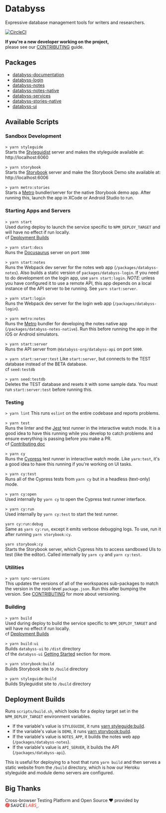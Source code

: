 # Databyss

Expressive database management tools for writers and researchers.

[![CircleCI](https://circleci.com/gh/databyss-org/databyss/tree/master.svg?style=svg)](https://circleci.com/gh/databyss-org/databyss/tree/master)

**If you're a new developer working on the project,**  
please see our [CONTRIBUTING](CONTRIBUTING.md) guide.

## Packages

- [databyss-documentation](packages/databyss-documentation)
- [databyss-login](packages/databyss-login)
- [databyss-notes](packages/databyss-notes)
- [databyss-notes-native](packages/databyss-notes-native)
- [databyss-services](packages/databyss-services)
- [databyss-stories-native](packages/databyss-stories-native)
- [databyss-ui](packages/databyss-ui)

## Available Scripts

### Sandbox Development

`> yarn styleguide`  
Starts the [Styleguidist](https://react-styleguidist.js.org/) server and makes the styleguide available at: http://localhost:6060

`> yarn storybook`  
Starts the [Storybook](https://storybook.js.org/) server and make the Storybook Demo site available at: http://localhost:6006

`> yarn metro:stories`  
Starts a [Metro](https://facebook.github.io/metro/) bundler/server for the native Storybook demo app. After running this, launch the app in XCode or Android Studio to run.

### Starting Apps and Servers

`> yarn start`  
Used during deploy to launch the service specific to `NPM_DEPLOY_TARGET` and will have no effect if run locally.  
cf [Deployment Builds](#deployment-builds)

`> yarn start:docs`  
Runs the [Docusaurus](https://docusaurus.io/) server on port `3000`

`> yarn start:notes`  
Runs the Webpack dev server for the notes web app (`/packages/databyss-notes`). Also builds a static version of `packages/databyss-login`. If you need to do development on the login app, use `yarn start:login`. _NOTE_: unless you have configured it to use a remote API, this app depends on a local instance of the API server to be running. See `yarn start:server`.

`> yarn start:login`  
Runs the Webpack dev server for the login web app (`/packages/databyss-login`).

`> yarn metro:notes`  
Runs the [Metro](https://facebook.github.io/metro/) bundler for developing the notes native app (`/packages/databyss-notes-native`). Run this before running the app in the iOS or Android simulators.

`> yarn start:server`  
Runs the API server from `@databyss-org/databyss-api` on port `5000`.

`> yarn start:server:test`
Like `start:server`, but connects to the TEST database instead of the BETA database.  
cf `seed:testdb`

`> yarn seed:testdb`  
Deletes the TEST database and resets it with some sample data. You must run `start:server:test` before running this.

### Testing

`> yarn lint`
This runs `eslint` on the entire codebase and reports problems.

`> yarn test`  
Runs the linter and the [Jest](https://jestjs.io/) test runner in the interactive watch mode. It is a good idea to have this running while you develop to catch problems and ensure everything is passing before you make a PR.  
cf [Contributing doc](CONTRIBUTING.md#writing-tests)

`> yarn cy`  
Runs the [Cypress](https://www.cypress.io) test runner in interactive watch mode. Like `yarn:test`, it's a good idea to have this running if you're working on UI tasks.

`> yarn cy:test`  
Runs all of the Cypress tests from `yarn cy` but in a headless (text-only) mode.

`> yarn cy:open`  
Used internally by `yarn cy` to open the Cypress test runner interface.

`> yarn cy:run`  
Used internally by `yarn cy:test` to start the test runner.

`yarn cy:run:debug`  
Same as `yarn cy:run`, except it emits verbose debugging logs. To use, run it after running `yarn storybook:cy`.

`yarn storybook:cy`  
Starts the Storybook server, which Cypress hits to access sandboxed UIs to test (like the editor). Called internally by `yarn cy` and `yarn cy:test`.

### Utilities

`> yarn sync-versions`  
This updates the versions of all of the workspaces sub-packages to match the version in the root-level `package.json`. Run this after bumping the version. See [CONTRIBUTING](CONTRIBUTING.md) for more about versioning.

### Building

`> yarn build`  
Used during deploy to build the service specific to `NPM_DEPLOY_TARGET` and will have no effect if run locally.  
cf [Deployment Builds](#deployment-builds)

`> yarn build:ui`  
Builds `databyss-ui` to `/dist` directory  
cf the `databyss-ui` [Getting Started](packages/databyss-ui/README.md#getting-started) section for more.

`> yarn storybook:build`  
Builds Storybook site to `/build` directory

`> yarn styleguide:build`  
Builds Styleguidist site to `/build` directory

## Deployment Builds

Runs `scripts/build.sh`, which looks for a deploy target set in the `NPM_DEPLOY_TARGET` environment variables.

- If the variable's value is `STYLEGUIDE`, it runs [yarn styleguide:build](#yarn-styleguidebuild).
- If the variable's value is `DEMO`, it runs [yarn storybook:build](#yarn-storybookbuild).
- If the variable's value is `NOTES_APP`, it builds the notes web app (`/packages/databyss-notes`).
- If the variable's value is `API_SERVER`, it builds the API (`/packages/databyss-api`).

This is useful for deploying to a host that runs `yarn build` and then serves a static website from the `/build` directory, which is how our Heroku styleguide and module demo servers are configured.

## Big Thanks

Cross-browser Testing Platform and Open Source ❤️ provided by <a href="https://saucelabs.com">
<img alt="Sauce Labs" src="./public/sauce.png" width="100"/>
</a>.
